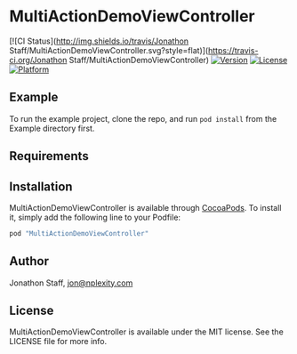 # MultiActionDemoViewController

[![CI Status](http://img.shields.io/travis/Jonathon Staff/MultiActionDemoViewController.svg?style=flat)](https://travis-ci.org/Jonathon Staff/MultiActionDemoViewController)
[![Version](https://img.shields.io/cocoapods/v/MultiActionDemoViewController.svg?style=flat)](http://cocoapods.org/pods/MultiActionDemoViewController)
[![License](https://img.shields.io/cocoapods/l/MultiActionDemoViewController.svg?style=flat)](http://cocoapods.org/pods/MultiActionDemoViewController)
[![Platform](https://img.shields.io/cocoapods/p/MultiActionDemoViewController.svg?style=flat)](http://cocoapods.org/pods/MultiActionDemoViewController)

## Example

To run the example project, clone the repo, and run `pod install` from the Example directory first.

## Requirements

## Installation

MultiActionDemoViewController is available through [CocoaPods](http://cocoapods.org). To install
it, simply add the following line to your Podfile:

```ruby
pod "MultiActionDemoViewController"
```

## Author

Jonathon Staff, jon@nplexity.com

## License

MultiActionDemoViewController is available under the MIT license. See the LICENSE file for more info.
